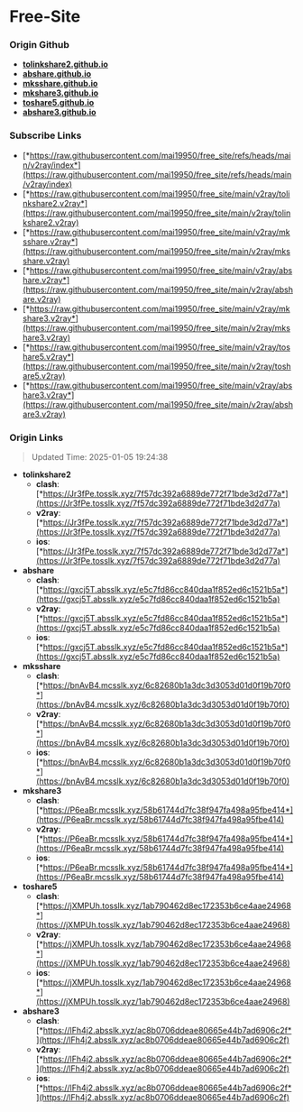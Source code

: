 # Free-Site

### Origin Github

- [**tolinkshare2.github.io**](https://github.com/tolinkshare2/tolinkshare2.github.io)
- [**abshare.github.io**](https://github.com/abshare/abshare.github.io)
- [**mksshare.github.io**](https://github.com/mksshare/mksshare.github.io)
- [**mkshare3.github.io**](https://github.com/mkshare3/mkshare3.github.io)
- [**toshare5.github.io**](https://github.com/toshare5/toshare5.github.io)
- [**abshare3.github.io**](https://github.com/abshare3/abshare3.github.io)

### Subscribe Links

- [*https://raw.githubusercontent.com/mai19950/free_site/refs/heads/main/v2ray/index*](https://raw.githubusercontent.com/mai19950/free_site/refs/heads/main/v2ray/index)
- [*https://raw.githubusercontent.com/mai19950/free_site/main/v2ray/tolinkshare2.v2ray*](https://raw.githubusercontent.com/mai19950/free_site/main/v2ray/tolinkshare2.v2ray)
- [*https://raw.githubusercontent.com/mai19950/free_site/main/v2ray/mksshare.v2ray*](https://raw.githubusercontent.com/mai19950/free_site/main/v2ray/mksshare.v2ray)
- [*https://raw.githubusercontent.com/mai19950/free_site/main/v2ray/abshare.v2ray*](https://raw.githubusercontent.com/mai19950/free_site/main/v2ray/abshare.v2ray)
- [*https://raw.githubusercontent.com/mai19950/free_site/main/v2ray/mkshare3.v2ray*](https://raw.githubusercontent.com/mai19950/free_site/main/v2ray/mkshare3.v2ray)
- [*https://raw.githubusercontent.com/mai19950/free_site/main/v2ray/toshare5.v2ray*](https://raw.githubusercontent.com/mai19950/free_site/main/v2ray/toshare5.v2ray)
- [*https://raw.githubusercontent.com/mai19950/free_site/main/v2ray/abshare3.v2ray*](https://raw.githubusercontent.com/mai19950/free_site/main/v2ray/abshare3.v2ray)

### Origin Links

> Updated Time: 2025-01-05 19:24:38

- **tolinkshare2**
  - **clash**: [*https://Jr3fPe.tosslk.xyz/7f57dc392a6889de772f71bde3d2d77a*](https://Jr3fPe.tosslk.xyz/7f57dc392a6889de772f71bde3d2d77a)
  - **v2ray**: [*https://Jr3fPe.tosslk.xyz/7f57dc392a6889de772f71bde3d2d77a*](https://Jr3fPe.tosslk.xyz/7f57dc392a6889de772f71bde3d2d77a)
  - **ios**: [*https://Jr3fPe.tosslk.xyz/7f57dc392a6889de772f71bde3d2d77a*](https://Jr3fPe.tosslk.xyz/7f57dc392a6889de772f71bde3d2d77a)
- **abshare**
  - **clash**: [*https://gxcj5T.absslk.xyz/e5c7fd86cc840daa1f852ed6c1521b5a*](https://gxcj5T.absslk.xyz/e5c7fd86cc840daa1f852ed6c1521b5a)
  - **v2ray**: [*https://gxcj5T.absslk.xyz/e5c7fd86cc840daa1f852ed6c1521b5a*](https://gxcj5T.absslk.xyz/e5c7fd86cc840daa1f852ed6c1521b5a)
  - **ios**: [*https://gxcj5T.absslk.xyz/e5c7fd86cc840daa1f852ed6c1521b5a*](https://gxcj5T.absslk.xyz/e5c7fd86cc840daa1f852ed6c1521b5a)
- **mksshare**
  - **clash**: [*https://bnAvB4.mcsslk.xyz/6c82680b1a3dc3d3053d01d0f19b70f0*](https://bnAvB4.mcsslk.xyz/6c82680b1a3dc3d3053d01d0f19b70f0)
  - **v2ray**: [*https://bnAvB4.mcsslk.xyz/6c82680b1a3dc3d3053d01d0f19b70f0*](https://bnAvB4.mcsslk.xyz/6c82680b1a3dc3d3053d01d0f19b70f0)
  - **ios**: [*https://bnAvB4.mcsslk.xyz/6c82680b1a3dc3d3053d01d0f19b70f0*](https://bnAvB4.mcsslk.xyz/6c82680b1a3dc3d3053d01d0f19b70f0)
- **mkshare3**
  - **clash**: [*https://P6eaBr.mcsslk.xyz/58b61744d7fc38f947fa498a95fbe414*](https://P6eaBr.mcsslk.xyz/58b61744d7fc38f947fa498a95fbe414)
  - **v2ray**: [*https://P6eaBr.mcsslk.xyz/58b61744d7fc38f947fa498a95fbe414*](https://P6eaBr.mcsslk.xyz/58b61744d7fc38f947fa498a95fbe414)
  - **ios**: [*https://P6eaBr.mcsslk.xyz/58b61744d7fc38f947fa498a95fbe414*](https://P6eaBr.mcsslk.xyz/58b61744d7fc38f947fa498a95fbe414)
- **toshare5**
  - **clash**: [*https://jXMPUh.tosslk.xyz/1ab790462d8ec172353b6ce4aae24968*](https://jXMPUh.tosslk.xyz/1ab790462d8ec172353b6ce4aae24968)
  - **v2ray**: [*https://jXMPUh.tosslk.xyz/1ab790462d8ec172353b6ce4aae24968*](https://jXMPUh.tosslk.xyz/1ab790462d8ec172353b6ce4aae24968)
  - **ios**: [*https://jXMPUh.tosslk.xyz/1ab790462d8ec172353b6ce4aae24968*](https://jXMPUh.tosslk.xyz/1ab790462d8ec172353b6ce4aae24968)
- **abshare3**
  - **clash**: [*https://lFh4j2.absslk.xyz/ac8b0706ddeae80665e44b7ad6906c2f*](https://lFh4j2.absslk.xyz/ac8b0706ddeae80665e44b7ad6906c2f)
  - **v2ray**: [*https://lFh4j2.absslk.xyz/ac8b0706ddeae80665e44b7ad6906c2f*](https://lFh4j2.absslk.xyz/ac8b0706ddeae80665e44b7ad6906c2f)
  - **ios**: [*https://lFh4j2.absslk.xyz/ac8b0706ddeae80665e44b7ad6906c2f*](https://lFh4j2.absslk.xyz/ac8b0706ddeae80665e44b7ad6906c2f)

